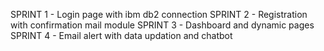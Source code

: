 SPRINT 1 - Login page with ibm db2 connection
SPRINT 2 - Registration with confirmation mail module
SPRINT 3 - Dashboard and dynamic pages
SPRINT 4 - Email alert with data updation and chatbot
